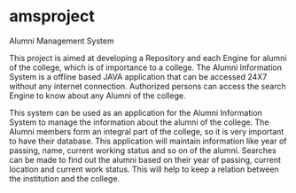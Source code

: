 # amsproject
Alumni Management System

This project is aimed at developing a Repository and each Engine for alumni of the college, which is of importance to a college. The Alumni Information System is a offline based JAVA application that can be accessed 24X7 without any internet connection. Authorized persons can access the search Engine to know about any Alumni of the college. 


This system can be used as an application for the Alumni Information System to manage the information about the alumni of the college. The Alumni members form an integral part of the college, so it is very important to have their database. This application will maintain information like year of passing, name, current working status and so on of the alumni. Searches can be made to find out the alumni based on their year of passing, current location and current work status. This will help to keep a relation between the institution and the  college.
